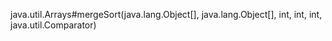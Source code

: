 java.util.Arrays#mergeSort(java.lang.Object[], java.lang.Object[], int, int, int, java.util.Comparator)

